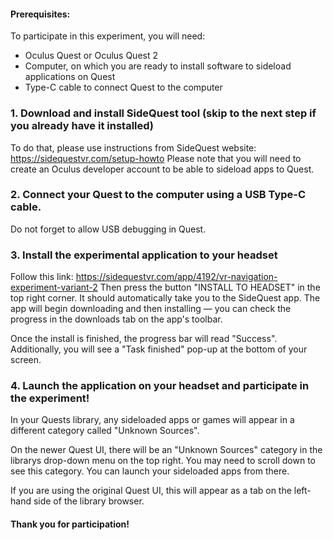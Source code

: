 #### Prerequisites:
To participate in this experiment, you will need:
- Oculus Quest or Oculus Quest 2
- Computer, on which you are ready to install software to sideload applications on Quest
- Type-C cable to connect Quest to the computer

###  1. Download and install SideQuest tool (skip to the next step if you already have it installed)

To do that, please use instructions from SideQuest website: <https://sidequestvr.com/setup-howto>
Please note that you will need to create an Oculus developer account to be able to sideload apps to Quest.

### 2. Connect your Quest to the computer using a USB Type-C cable. 
Do not forget to allow USB debugging in Quest.

### 3. Install the experimental application to your headset

Follow this link: <https://sidequestvr.com/app/4192/vr-navigation-experiment-variant-2>
Then press the button "INSTALL TO HEADSET" in the top right corner. It should automatically take you to the SideQuest app. The app will begin downloading and then installing — you can check the progress in the downloads tab on the app's toolbar.

Once the install is finished, the progress bar will read "Success". Additionally, you will see a "Task finished" pop-up at the bottom of your screen.

### 4. Launch the application on your headset and participate in the experiment!

In your Quests library, any sideloaded apps or games will appear in a different category called "Unknown Sources". 

On the newer Quest UI, there will be an "Unknown Sources" category in the librarys drop-down menu on the top right. You may need to scroll down to see this category. You can launch your sideloaded apps from there.

If you are using the original Quest UI, this will appear as a tab on the left-hand side of the library browser. 

#### Thank you for participation!
